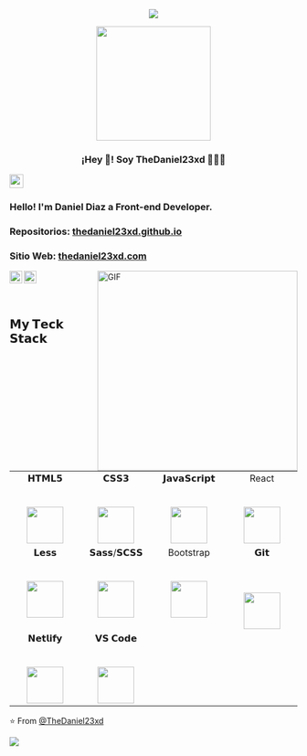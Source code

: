 
<p align="center"><img src="https://i.imgur.com/A6bWGFl.gif"/></p>

<p align="center" width="300">
   <img align="center" width="200" src="https://avatars.githubusercontent.com/u/46628892?s=460&u=4bc1d2de4ad016220fc755df3b32dd8570f3c3a8&v=4" />
   <h3 align="center">¡Hey 👋! Soy TheDaniel23xd 👨🏻‍💻</h3><img src="https://github.com/TheDudeThatCode/TheDudeThatCode/blob/master/Assets/Earth.gif" width="24px">
</p>
    
 

### Hello! I'm Daniel Diaz a Front-end Developer.

### Repositorios: [thedaniel23xd.github.io](https://github.com/TheDaniel23xd/thedaniel23xd.github.io)
### Sitio Web: [thedaniel23xd.com](https://thedaniel23xd.github.io/)

<a href="https://www.linkedin.com/in/daniel-alexander-diaz-carcamo-036a50190">
  <img align="left" alt="Brijesh Dhanani" width="22px" src="https://www.flaticon.es/svg/vstatic/svg/174/174857.svg?token=exp=1615408677~hmac=2f080eb322f90c8e68143520bdc9e41e" />
</a>
<a href="https://www.instagram.com/thedaniel23xd_/">
  <img align="left" alt="Brijesh Dhanani" width="22px" src="https://www.flaticon.es/svg/vstatic/svg/174/174855.svg?token=exp=1615408555~hmac=ca4796a50baaa1208d2a9a41a4be964b" />
</a>

<img align="right"   alt="GIF"  width="350"   src="https://media.giphy.com/media/836HiJc7pgzy8iNXCn/giphy.gif" /><br><br><br>

  
## 𝗠𝘆 𝗧𝗲𝗰𝗸 𝗦𝘁𝗮𝗰𝗸
<table>
  <tbody>
    <tr valign="top">
      <td width="20%" align="center">
        <span>𝗛𝗧𝗠𝗟𝟱</span><br><br><br>
        <img height="64px" src="https://cdn.svgporn.com/logos/html-5.svg">
      </td>
      <td width="20%" align="center">
        <span>𝗖𝗦𝗦𝟯</span><br><br><br>
        <img height="64px" src="https://cdn.svgporn.com/logos/css-3.svg">
      </td>
      <td width="20%" align="center">
        <span>𝗝𝗮𝘃𝗮𝗦𝗰𝗿𝗶𝗽𝘁</span><br><br><br>
        <img height="64px" src="https://cdn.svgporn.com/logos/javascript.svg">
      </td>
      <td width="20%" align="center">
        <span>React</span><br><br><br>
        <img height="64px" src="https://cdn.svgporn.com/logos/react.svg">
      </td>
    </tr>
    <tr valign="top">
      <td width="20%" align="center">
        <span>𝗟𝗲𝘀𝘀</span><br><br><br>
        <img height="64px" src="https://cdn.svgporn.com/logos/less.svg">
      </td>
      <td width="20%" align="center">
        <span>𝗦𝗮𝘀𝘀/𝗦𝗖𝗦𝗦</span><br><br><br>
        <img height="64px" src="https://cdn.svgporn.com/logos/sass.svg">
      </td>
       <td width="20%" align="center">
        <span>Bootstrap</span><br><br><br>
        <img height="64px" src="https://cdn.svgporn.com/logos/bootstrap.svg">
      </td>
      <td width="20%" align="center">
        <span>𝗚𝗶𝘁</span><br><br><br><br>
        <img height="64px" src="https://cdn.svgporn.com/logos/git-icon.svg">
      </td>
    </tr>
    <tr valign="top">
      <td width="20%" align="center">
        <span>𝗡𝗲𝘁𝗹𝗶𝗳𝘆</span><br><br><br>
        <img height="64px" src="https://cdn.svgporn.com/logos/netlify.svg">
      </td>
       <td width="20%" align="center">
        <span>𝗩𝗦 𝗖𝗼𝗱𝗲</span><br><br><br>
        <img height="64px" src="https://cdn.svgporn.com/logos/visual-studio-code.svg">
      </td>
    </tr>
  </tbody>
</table>

⭐️ From [@TheDaniel23xd](https://github.com/TheDaniel23xd)

<img src="https://imgur.com/rilHVxA.png"/>
